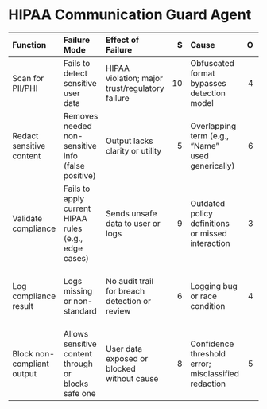 # HIPAA Communication Guard Agent

| Function                   | Failure Mode                                          | Effect of Failure                               |   S | Cause                                               |   O | Current Controls                                |   D |   RPN | Recommended Action                                              |
|:---------------------------|:------------------------------------------------------|:------------------------------------------------|----:|:----------------------------------------------------|----:|:------------------------------------------------|----:|------:|:----------------------------------------------------------------|
| Scan for PII/PHI           | Fails to detect sensitive user data                   | HIPAA violation; major trust/regulatory failure |  10 | Obfuscated format bypasses detection model          |   4 | Named entity recognition + regex filters        |   3 |  1200 | Add structured PHI token classifier with adversarial training   |
| Redact sensitive content   | Removes needed non-sensitive info (false positive)    | Output lacks clarity or utility                 |   5 | Overlapping term (e.g., “Name” used generically)    |   6 | Rule-based whitelist for context                |   4 |   600 | Add NLP context classifier to prevent over-redaction            |
| Validate compliance        | Fails to apply current HIPAA rules (e.g., edge cases) | Sends unsafe data to user or logs               |   9 | Outdated policy definitions or missed interaction   |   3 | Regulation check via compliance API             |   2 |   486 | Automate regulation updates with version-aware compliance stack |
| Log compliance result      | Logs missing or non-standard                          | No audit trail for breach detection or review   |   6 | Logging bug or race condition                       |   4 | Centralized audit log with retry-on-fail        |   4 |   576 | Introduce checksum validation and redundant logging pipeline    |
| Block non-compliant output | Allows sensitive content through or blocks safe one   | User data exposed or blocked without cause      |   8 | Confidence threshold error; misclassified redaction |   5 | Final validation layer and manual audit trigger |   4 |  1280 | Add severity-based escalation logic and alert audit system      |